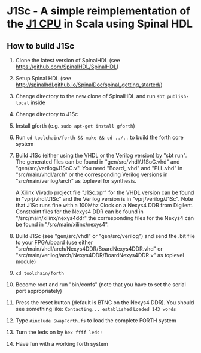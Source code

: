# J1Sc - A simple reimplementation of the [J1 CPU](http://www.excamera.com/sphinx/fpga-j1.html) in Scala using Spinal HDL

## How to build J1Sc

1. Clone the latest version of SpinalHDL 
   (see https://github.com/SpinalHDL/SpinalHDL)

2. Setup Spinal HDL
   (see http://spinalhdl.github.io/SpinalDoc/spinal_getting_started/)

3. Change directory to the new clone of SpinalHDL and run
   `sbt publish-local` inside

4. Change directory to J1Sc

5. Install gforth (e.g. `sudo apt-get install gforth`)

6. Run `cd toolchain/forth && make && cd ../..` to build the forth core
   system

7. Build J1Sc (either using the VHDL or the Verilog version) by "sbt run". The
   generated files can be found in "gen/src/vhdl/J1SoC.vhd" and
   "gen/src/verilog/J1SoC.v". You need "Board_<BOARDNAME>.vhd" and "PLL.vhd" in 
   "src/main/vhdl/arch" or the corresponding Verilog versions in "src/main/verilog/arch" 
   as toplevel for synthesis.
   
   A Xilinx Vivado project file "J1Sc.xpr" for the VHDL version can be
   found in "vprj/vhdl/J1Sc" and the Verilog version is in "vprj/verilog/J1Sc".
   Note that J1Sc runs fine with a 100Mhz Clock on a Nexys4 DDR from
   Digilent. Constraint files for the Nexys4 DDR can be found in
   "/src/main/xilinx/nexys4ddr" the corresponding files for the Nexys4 can be found
   in "/src/main/xilinx/nexys4".

8. Build J1Sc (see "gen/src/vhdl" or "gen/src/verilog") and send the .bit
   file to your FPGA/board (use either
   "src/main/vhdl/arch/Nexys4DDR/BoardNexys4DDR.vhd" or 
   "src/main/verilog/arch/Nexys4DDR/BoardNexys4DDR.v" as toplevel module)

9. `cd toolchain/forth`

10. Become root and run "bin/confs" (note that you have to set the serial
   port appropriately)

11. Press the reset button (default is BTNC on the Nexys4 DDR). You should
    see something like:
    `Contacting... established`
    `Loaded 143 words`

12. Type `#include SwapForth.fs` to load the complete FORTH system

13. Turn the leds on by `hex ffff leds!`

14. Have fun with a working forth system
